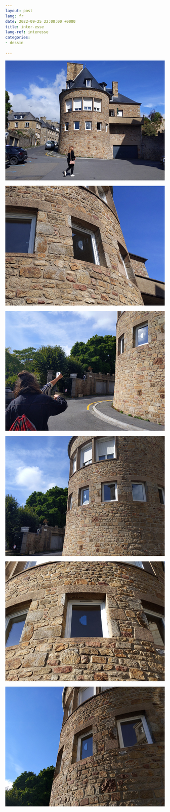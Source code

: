 ```yaml
---
layout: post
lang: fr
date: 2022-09-25 22:00:00 +0000
title: inter-esse
lang-ref: interesse
categories:
- dessin

---
```

![](/imgs/pxl_20220910_112703454-up.jpg)

![](/imgs/pxl_20220910_112811901-up.jpg)

![](/imgs/pxl_20220910_142016569-up.jpg)

![](/imgs/pxl_20220910_142200116-up.jpg)

![](/imgs/pxl_20220910_161129162-up.jpg)

![](/imgs/pxl_20220910_161243351-up.jpg)
